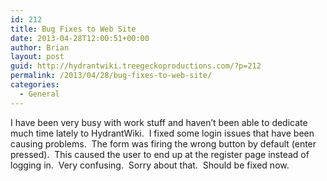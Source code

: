 ```yaml
---
id: 212
title: Bug Fixes to Web Site
date: 2013-04-28T12:00:51+00:00
author: Brian
layout: post
guid: http://hydrantwiki.treegeckoproductions.com/?p=212
permalink: /2013/04/28/bug-fixes-to-web-site/
categories:
  - General
---
```

I have been very busy with work stuff and haven&#8217;t been able to dedicate much time lately to HydrantWiki.  I fixed some login issues that have been causing problems.  The form was firing the wrong button by default (enter pressed).  This caused the user to end up at the register page instead of logging in.  Very confusing.  Sorry about that.  Should be fixed now.